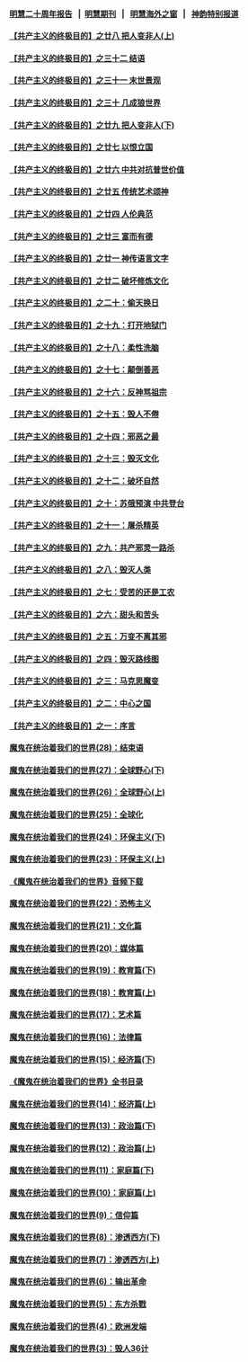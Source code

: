 #### [明慧二十周年报告](https://github.com/gfw-breaker/mh-reports/blob/master/README.md?t=07201221) &nbsp;&nbsp;|&nbsp;&nbsp;[明慧期刊](https://github.com/gfw-breaker/mh-qikan) &nbsp;&nbsp;|&nbsp;&nbsp; [明慧海外之窗](https://github.com/gfw-breaker/mh-news/blob/master/README.md?t=07201221) &nbsp;&nbsp;|&nbsp;&nbsp; [神韵特别报道](https://github.com/gfw-breaker/mh-news/blob/master/shenyun.md?t=07201221) 

#### [【共产主义的终极目的】之廿八 把人变非人(上)](../pages/nsc422/n11340492.md?t=07201221) 

#### [【共产主义的终极目的】之三十二 结语](../pages/nsc422/n11360535.md?t=07201221) 

#### [【共产主义的终极目的】之三十一 末世景观](../pages/nsc422/n11351129.md?t=07201221) 

#### [【共产主义的终极目的】之三十 几成狼世界](../pages/nsc422/n11348280.md?t=07201221) 

#### [【共产主义的终极目的】之廿九 把人变非人(下)](../pages/nsc422/n11344140.md?t=07201221) 

#### [【共产主义的终极目的】之廿七 以恨立国](../pages/nsc422/n11336944.md?t=07201221) 

#### [【共产主义的终极目的】之廿六 中共对抗普世价值](../pages/nsc422/n11324785.md?t=07201221) 

#### [【共产主义的终极目的】之廿五 传统艺术颂神](../pages/nsc422/n11296396.md?t=07201221) 

#### [【共产主义的终极目的】之廿四 人伦典范](../pages/nsc422/n11296397.md?t=07201221) 

#### [【共产主义的终极目的】之廿三 富而有德](../pages/nsc422/n11283598.md?t=07201221) 

#### [【共产主义的终极目的】之廿一 神传语言文字](../pages/nsc422/n11263265.md?t=07201221) 

#### [【共产主义的终极目的】之廿二 破坏修炼文化](../pages/nsc422/n11245728.md?t=07201221) 

#### [【共产主义的终极目的】之二十：偷天换日](../pages/nsc422/n11238846.md?t=07201221) 

#### [【共产主义的终极目的】之十九：打开地狱门](../pages/nsc422/n11206376.md?t=07201221) 

#### [【共产主义的终极目的】之十八：柔性洗脑](../pages/nsc422/n11199994.md?t=07201221) 

#### [【共产主义的终极目的】之十七：颠倒善恶](../pages/nsc422/n11179782.md?t=07201221) 

#### [【共产主义的终极目的】之十六：反神骂祖宗](../pages/nsc422/n11166798.md?t=07201221) 

#### [【共产主义的终极目的】之十五：毁人不倦](../pages/nsc422/n11166792.md?t=07201221) 

#### [【共产主义的终极目的】之十四：邪恶之最](../pages/nsc422/n11150249.md?t=07201221) 

#### [【共产主义的终极目的】之十三：毁灭文化](../pages/nsc422/n11135227.md?t=07201221) 

#### [【共产主义的终极目的】之十二：破坏自然](../pages/nsc422/n11135214.md?t=07201221) 

#### [【共产主义的终极目的】之十：苏俄预演 中共登台](../pages/nsc422/n11118424.md?t=07201221) 

#### [【共产主义的终极目的】之十一：屠杀精英](../pages/nsc422/n11118442.md?t=07201221) 

#### [【共产主义的终极目的】之九：共产邪灵一路杀](../pages/nsc422/n11114139.md?t=07201221) 

#### [【共产主义的终极目的】之八：毁灭人类](../pages/nsc422/n11108503.md?t=07201221) 

#### [【共产主义的终极目的】之七：受苦的还是工农](../pages/nsc422/n11101809.md?t=07201221) 

#### [【共产主义的终极目的】之六：甜头和苦头](../pages/nsc422/n11096971.md?t=07201221) 

#### [【共产主义的终极目的】之五：万变不离其邪](../pages/nsc422/n11091285.md?t=07201221) 

#### [【共产主义的终极目的】之四：毁灭路线图](../pages/nsc422/n11086284.md?t=07201221) 

#### [【共产主义的终极目的】之三：马克思魔变](../pages/nsc422/n11061941.md?t=07201221) 

#### [【共产主义的终极目的】之二：中心之国](../pages/nsc422/n11047728.md?t=07201221) 

#### [【共产主义的终极目的】之一：序言](../pages/nsc422/n11086077.md?t=07201221) 

#### [魔鬼在统治着我们的世界(28)：结束语](../pages/nsc422/n10936246.md?t=07201221) 

#### [魔鬼在统治着我们的世界(27)：全球野心(下)](../pages/nsc422/n10928319.md?t=07201221) 

#### [魔鬼在统治着我们的世界(26)：全球野心(上)](../pages/nsc422/n10900318.md?t=07201221) 

#### [魔鬼在统治着我们的世界(25)：全球化](../pages/nsc422/n10788205.md?t=07201221) 

#### [魔鬼在统治着我们的世界(24)：环保主义(下)](../pages/nsc422/n10695307.md?t=07201221) 

#### [魔鬼在统治着我们的世界(23)：环保主义(上)](../pages/nsc422/n10688613.md?t=07201221) 

#### [《魔鬼在统治着我们的世界》音频下载](../pages/nsc422/n10635553.md?t=07201221) 

#### [魔鬼在统治着我们的世界(22)：恐怖主义](../pages/nsc422/n10614727.md?t=07201221) 

#### [魔鬼在统治着我们的世界(21)：文化篇](../pages/nsc422/n10597706.md?t=07201221) 

#### [魔鬼在统治着我们的世界(20)：媒体篇](../pages/nsc422/n10586579.md?t=07201221) 

#### [魔鬼在统治着我们的世界(19)：教育篇(下)](../pages/nsc422/n10564808.md?t=07201221) 

#### [魔鬼在统治着我们的世界(18)：教育篇(上)](../pages/nsc422/n10526970.md?t=07201221) 

#### [魔鬼在统治着我们的世界(17)：艺术篇](../pages/nsc422/n10499093.md?t=07201221) 

#### [魔鬼在统治着我们的世界(16)：法律篇](../pages/nsc422/n10485969.md?t=07201221) 

#### [魔鬼在统治着我们的世界(15)：经济篇(下)](../pages/nsc422/n10469975.md?t=07201221) 

#### [《魔鬼在统治着我们的世界》全书目录](../pages/nsc422/n10464261.md?t=07201221) 

#### [魔鬼在统治着我们的世界(14)：经济篇(上)](../pages/nsc422/n10457370.md?t=07201221) 

#### [魔鬼在统治着我们的世界(13)：政治篇(下)](../pages/nsc422/n10448270.md?t=07201221) 

#### [魔鬼在统治着我们的世界(12)：政治篇(上)](../pages/nsc422/n10444576.md?t=07201221) 

#### [魔鬼在统治着我们的世界(11)：家庭篇(下)](../pages/nsc422/n10440961.md?t=07201221) 

#### [魔鬼在统治着我们的世界(10)：家庭篇(上)](../pages/nsc422/n10435448.md?t=07201221) 

#### [魔鬼在统治着我们的世界(9)：信仰篇](../pages/nsc422/n10432159.md?t=07201221) 

#### [魔鬼在统治着我们的世界(8)：渗透西方(下)](../pages/nsc422/n10429603.md?t=07201221) 

#### [魔鬼在统治着我们的世界(7)：渗透西方(上)](../pages/nsc422/n10426013.md?t=07201221) 

#### [魔鬼在统治着我们的世界(6)：输出革命](../pages/nsc422/n10421536.md?t=07201221) 

#### [魔鬼在统治着我们的世界(5)：东方杀戮](../pages/nsc422/n10417707.md?t=07201221) 

#### [魔鬼在统治着我们的世界(4)：欧洲发端](../pages/nsc422/n10414890.md?t=07201221) 

#### [魔鬼在统治着我们的世界(3)：毁人36计](../pages/nsc422/n10411583.md?t=07201221) 

